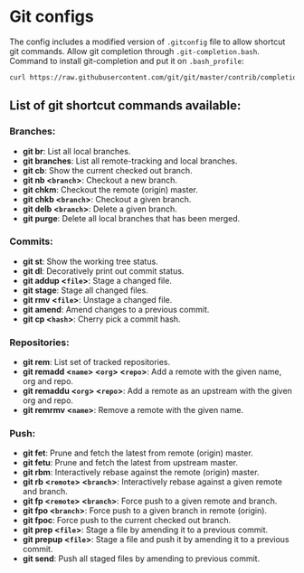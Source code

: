 # Git configs

The config includes a modified version of `.gitconfig` file to allow shortcut git commands.
Allow git completion through `.git-completion.bash`. Command to install git-completion and put it on `.bash_profile`:
```bash
curl https://raw.githubusercontent.com/git/git/master/contrib/completion/git-completion.bash -o ~/.git-completion.bash && echo "source ~/.git-completion.bash" >> ~/.bash_profile && source ~/.bash_profile
```

## List of git shortcut commands available:

### Branches:
  - **git br**: List all local branches.
  - **git branches**: List all remote-tracking and local branches.
  - **git cb**: Show the current checked out branch.
  - **git nb <`branch`>**: Checkout a new branch.
  - **git chkm**: Checkout the remote (origin) master.
  - **git chkb <`branch`>**: Checkout a given branch.
  - **git delb <`branch`>**: Delete a given branch.
  - **git purge**: Delete all local branches that has been merged.

### Commits:
  - **git st**: Show the working tree status.
  - **git dl**: Decoratively print out commit status.
  - **git addup <`file`>**: Stage a changed file.
  - **git stage**: Stage all changed files.
  - **git rmv <`file`>**: Unstage a changed file.
  - **git amend**: Amend changes to a previous commit.
  - **git cp <`hash`>**: Cherry pick a commit hash.

### Repositories:
  - **git rem**: List set of tracked repositories.
  - **git remadd <`name`> <`org`> <`repo`>**: Add a remote with the given name, org and repo.
  - **git remaddu <`org`> <`repo`>**: Add a remote as an upstream with the given org and repo.
  - **git remrmv <`name`>**: Remove a remote with the given name.

### Push:
  - **git fet**: Prune and fetch the latest from remote (origin) master.
  - **git fetu**: Prune and fetch the latest from upstream master.
  - **git rbm**: Interactively rebase against the remote (origin) master.
  - **git rb <`remote`> <`branch`>**: Interactively rebase against a given remote and branch.
  - **git fp <`remote`> <`branch`>**: Force push to a given remote and branch.
  - **git fpo <`branch`>**: Force push to a given branch in remote (origin).
  - **git fpoc**: Force push to the current checked out branch.
  - **git prep <`file`>**: Stage a file by amending it to a previous commit.
  - **git prepup <`file`>**: Stage a file and push it by amending it to a previous commit.
  - **git send**: Push all staged files by amending to previous commit.
